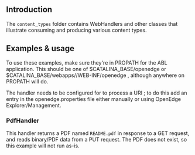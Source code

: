 ## Introduction 
The `content_types` folder contains WebHandlers and other classes that illustrate consuming and producing various content types.

## Examples & usage
To use these examples, make sure they're in PROPATH for the ABL application. This should be one of $CATALINA_BASE/openedge or $CATALINA_BASE/webapps/<current-web-app>/WEB-INF/openedge , although anywhere on PROPATH will do.

The handler needs to be configured for to process a URI ; to do this add an entry in the openedge.properties file either manually or using OpenEdge Explorer/Management.

### PdfHandler
This handler returns a PDF named `README.pdf` in response to a GET request, and reads binary/PDF data from a PUT request. The PDF does not exist, so this example will not run as-is.
